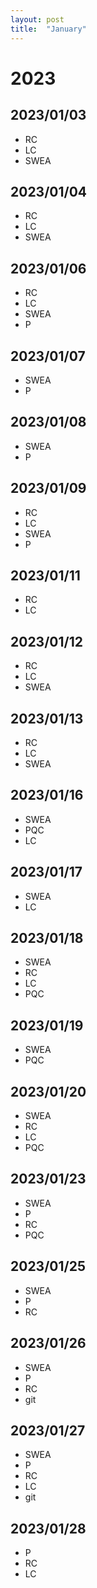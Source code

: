 ```yaml
---
layout: post
title:  "January"
---
```


# 2023


## 2023/01/03

- RC
- LC
- SWEA 

## 2023/01/04

- RC
- LC
- SWEA 

## 2023/01/06

- RC
- LC
- SWEA 
- P

## 2023/01/07

- SWEA 
- P

## 2023/01/08

- SWEA 
- P

## 2023/01/09

- RC
- LC
- SWEA 
- P

## 2023/01/11

- RC
- LC

## 2023/01/12

- RC
- LC
- SWEA 

## 2023/01/13

- RC
- LC
- SWEA 


## 2023/01/16

- SWEA
- PQC 
- LC

## 2023/01/17

- SWEA
- LC

## 2023/01/18

- SWEA
- RC
- LC
- PQC

## 2023/01/19

- SWEA
- PQC

## 2023/01/20

- SWEA
- RC
- LC
- PQC

## 2023/01/23
 
- SWEA
- P
- RC
- PQC

## 2023/01/25
 
- SWEA
- P
- RC

## 2023/01/26
 
- SWEA 
- P
- RC
- git

## 2023/01/27
 
- SWEA 
- P
- RC
- LC
- git

## 2023/01/28
 
- P
- RC
- LC

